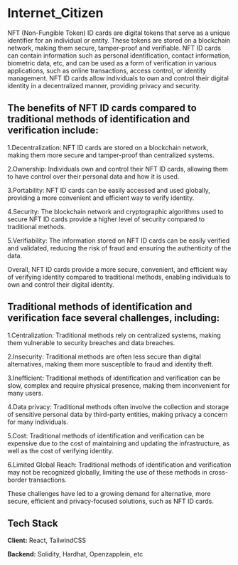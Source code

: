 # Internet_Citizen

NFT (Non-Fungible Token) ID cards are digital tokens that serve as a unique identifier for an individual or entity.
These tokens are stored on a blockchain network, making them secure, tamper-proof and verifiable.
NFT ID cards can contain information such as personal identification, contact information, biometric data, etc,
and can be used as a form of verification in various applications, such as online transactions, access control, or identity management.
NFT ID cards allow individuals to own and control their digital identity in a decentralized manner, providing privacy and security.

## The benefits of NFT ID cards compared to traditional methods of identification and verification include:

1.Decentralization: NFT ID cards are stored on a blockchain network, making them more secure and tamper-proof than centralized systems.

2.Ownership: Individuals own and control their NFT ID cards, allowing them to have control over their personal data and how it is used.

3.Portability: NFT ID cards can be easily accessed and used globally, providing a more convenient and efficient way to verify identity.

4.Security: The blockchain network and cryptographic algorithms used to secure NFT ID cards provide a higher level of security compared to traditional methods.

5.Verifiability: The information stored on NFT ID cards can be easily verified and validated, reducing the risk of fraud and ensuring the authenticity of the data.

Overall, NFT ID cards provide a more secure, convenient, and efficient way of verifying identity compared to traditional methods, enabling individuals to own and control their digital identity.


## Traditional methods of identification and verification face several challenges, including:

1.Centralization: Traditional methods rely on centralized systems, making them vulnerable to security breaches and data breaches.

2.Insecurity: Traditional methods are often less secure than digital alternatives, making them more susceptible to fraud and identity theft.

3.Inefficient: Traditional methods of identification and verification can be slow, complex and require physical presence, making them inconvenient for many users.

4.Data privacy: Traditional methods often involve the collection and storage of sensitive personal data by third-party entities, making privacy a concern for many individuals.

5.Cost: Traditional methods of identification and verification can be expensive due to the cost of maintaining and updating the infrastructure, as well as the cost of verifying identity.

6.Limited Global Reach: Traditional methods of identification and verification may not be recognized globally, limiting the use of these methods in cross-border transactions.

These challenges have led to a growing demand for alternative, more secure, efficient and privacy-focused solutions, such as NFT ID cards.

## Tech Stack

**Client:** React, TailwindCSS

**Backend:** Solidity, Hardhat, Openzapplein, etc
